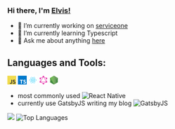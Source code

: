 ### Hi there, I'm [Elvis!](https://cheepion.github.io) 


- 🔭 I’m currently working on [serviceone](http://www.sogservice.com.cn/)
- 🌱 I’m currently learning Typescript
- 💬 Ask me about anything [here](https://github.com/cheepion/cheepion/issues)

**Languages and Tools:**  
---
<code><img height="20" src="https://raw.githubusercontent.com/github/explore/80688e429a7d4ef2fca1e82350fe8e3517d3494d/topics/javascript/javascript.png"></code>
<code><img height="20" src="https://raw.githubusercontent.com/github/explore/80688e429a7d4ef2fca1e82350fe8e3517d3494d/topics/typescript/typescript.png"></code>
<code><img height="20" src="https://raw.githubusercontent.com/github/explore/80688e429a7d4ef2fca1e82350fe8e3517d3494d/topics/react/react.png"></code>
<code><img height="20" src="https://raw.githubusercontent.com/github/explore/5c058a388828bb5fde0bcafd4bc867b5bb3f26f3/topics/graphql/graphql.png"></code>
<code><img height="20" src="https://raw.githubusercontent.com/github/explore/80688e429a7d4ef2fca1e82350fe8e3517d3494d/topics/nodejs/nodejs.png"></code>  

- most commonly used <img alt="React Native" src="https://img.shields.io/badge/RN-used-blue.svg">
- currently use GatsbyJS writing my blog <img alt="GatsbyJS" src="https://img.shields.io/badge/GatsbyJS-%E2%98%85%E2%98%85%E2%98%85%E2%98%85%E2%98%86-brightgreen.svg">

<div>
<a>
  <img src="https://github-readme-stats.vercel.app/api?username=cheepion&count_private=true&hide_border=true&show_icons=true&include_all_commits=true&bg_color=f3f3f3&title_color=ea5e00&text_color=9c9c9c&icon_color=e3e3e3" />
  <img alt="Top Languages" src="https://github-readme-stats.nthnchu.vercel.app/api/wakatime?username=cheepion&cache_seconds=1800&layout=compact&theme=buefy" />
</a>
</div>


